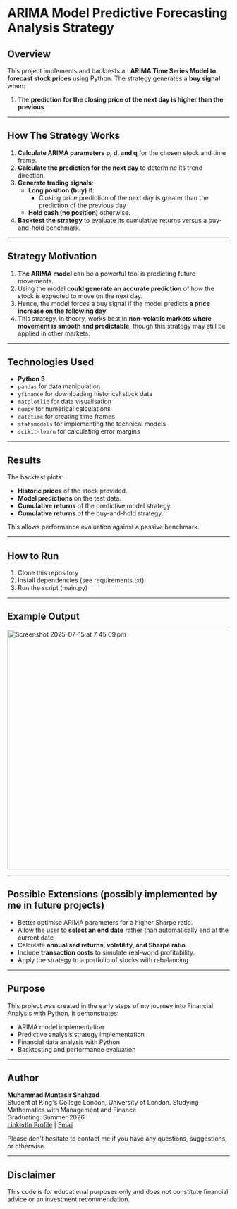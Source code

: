 # ARIMA Model Predictive Forecasting Analysis Strategy

## Overview

This project implements and backtests an **ARIMA Time Series Model to forecast stock prices** using Python. The strategy generates a **buy signal** when:

1. The **prediction for the closing price of the next day is higher than the previous**

---

## How The Strategy Works

1. **Calculate ARIMA parameters p, d, and q** for the chosen stock and time frame.
2. **Calculate the prediction for the next day** to determine its trend direction.
3. **Generate trading signals**:
   - **Long position (buy)** if:
     - Closing price prediction of the next day is greater than the prediction of the previous day
   - **Hold cash (no position)** otherwise.
4. **Backtest the strategy** to evaluate its cumulative returns versus a buy-and-hold benchmark.

---

## Strategy Motivation

1. **The ARIMA model** can be a powerful tool is predicting future movements.
2. Using the model **could generate an accurate prediction** of how the stock is expected to move on the next day.
3. Hence, the model forces a buy signal  if the model predicts **a price increase on the following day**.
4. This strategy, in theory, works best in **non-volatile markets where movement is smooth and predictable**, though this strategy may still be applied in other markets.

---

## Technologies Used

- **Python 3**
- `pandas` for data manipulation
- `yfinance` for downloading historical stock data
- `matplotlib` for data visualisation
- `numpy` for numerical calculations
- `datetime` for creating time frames
- `statsmodels` for implementing the technical models
- `scikit-learn` for calculating error margins

---

## Results

The backtest plots:

- **Historic prices** of the stock provided.
- **Model predictions** on the test data.
- **Cumulative returns** of the predictive model strategy.
- **Cumulative returns** of the buy-and-hold strategy.

This allows performance evaluation against a passive benchmark.

---

## How to Run

1. Clone this repository
2. Install dependencies (see requirements.txt)
3. Run the script (main.py)

---

## Example Output

<img width="1106" height="544" alt="Screenshot 2025-07-15 at 7 45 09 pm" src="https://github.com/user-attachments/assets/c71e58b7-9acc-4500-8d3e-d37e5fd67bcf" />

---

## Possible Extensions (possibly implemented by me in future projects)

- Better optimise ARIMA parameters for a higher Sharpe ratio.
- Allow the user to **select an end date** rather than automatically end at the current date
- Calculate **annualised returns, volatility, and Sharpe ratio**.
- Include **transaction costs** to simulate real-world profitability.
- Apply the strategy to a portfolio of stocks with rebalancing.

---

## Purpose

This project was created in the early steps of my journey into Financial Analysis with Python. It demonstrates:

- ARIMA model implementation
- Predictive analysis strategy implementation
- Financial data analysis with Python
- Backtesting and performance evaluation

---

## Author

**Muhammad Muntasir Shahzad**  
Student at King's College London, University of London. Studying Mathematics with Management and Finance   
Graduating: Summer 2026  
[LinkedIn Profile](www.linkedin.com/in/muntasir-shahzad) | [Email](muntasir.s.2004@gmail.com)

Please don't hesitate to contact me if you have any questions, suggestions, or otherwise.

---

## Disclaimer

This code is for educational purposes only and does not constitute financial advice or an investment recommendation.
